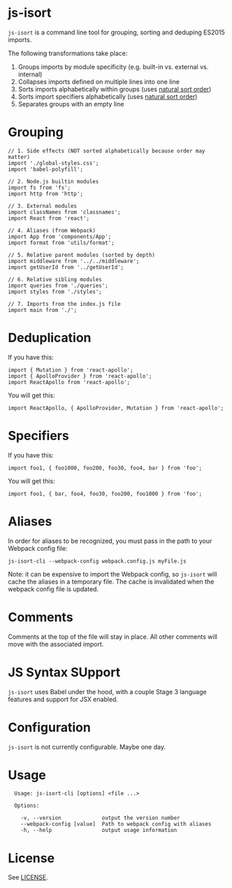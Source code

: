 # js-isort

`js-isort` is a command line tool for grouping, sorting and deduping ES2015 imports.

The following transformations take place:

1. Groups imports by module specificity (e.g. built-in vs. external vs. internal)
2. Collapses imports defined on multiple lines into one line
3. Sorts imports alphabetically within groups (uses [natural sort order](https://en.wikipedia.org/wiki/Natural_sort_order))
4. Sorts import specifiers alphabetically (uses [natural sort order](https://en.wikipedia.org/wiki/Natural_sort_order))
5. Separates groups with an empty line

# Grouping

```
// 1. Side effects (NOT sorted alphabetically because order may matter)
import './global-styles.css';
import 'babel-polyfill';

// 2. Node.js builtin modules
import fs from 'fs';
import http from 'http';

// 3. External modules
import classNames from 'classnames';
import React from 'react';

// 4. Aliases (from Webpack)
import App from 'components/App';
import format from 'utils/format';

// 5. Relative parent modules (sorted by depth)
import middleware from '../../middleware';
import getUserId from '../getUserId';

// 6. Relative sibling modules
import queries from './queries';
import styles from './styles';

// 7. Imports from the index.js file
import main from './';
```

# Deduplication

If you have this:

```
import { Mutation } from 'react-apollo';
import { ApolloProvider } from 'react-apollo';
import ReactApollo from 'react-apollo';
```

You will get this:

```
import ReactApollo, { ApolloProvider, Mutation } from 'react-apollo';
```

# Specifiers

If you have this:

```
import foo1, { foo1000, foo200, foo30, foo4, bar } from 'foo';
```

You will get this:

```
import foo1, { bar, foo4, foo30, foo200, foo1000 } from 'foo';
```

# Aliases

In order for aliases to be recognized, you must pass in the path to your Webpack config file:

```
js-isort-cli --webpack-config webpack.config.js myFile.js
```

Note: it can be expensive to import the Webpack config, so `js-isort` will cache the aliases in a temporary file. The cache is invalidated when the webpack config file is updated.

# Comments

Comments at the top of the file will stay in place. All other comments will move with the associated import.

# JS Syntax SUpport

`js-isort` uses Babel under the hood, with a couple Stage 3 language features and support for JSX enabled.

# Configuration

`js-isort` is not currently configurable. Maybe one day.

# Usage

```
  Usage: js-isort-cli [options] <file ...>

  Options:

    -v, --version             output the version number
    --webpack-config [value]  Path to webpack config with aliases
    -h, --help                output usage information
```

# License

See [LICENSE](LICENSE).

